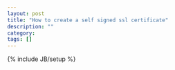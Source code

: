 ```yaml
---
layout: post
title: "How to create a self signed ssl certificate"
description: ""
category: 
tags: []
---
```

{% include JB/setup %}
